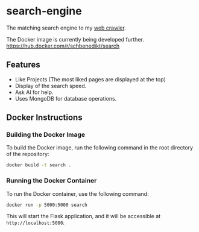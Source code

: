 # search-engine
The matching search engine to my [web crawler](https://github.com/SchBenedikt/web-crawler).

The Docker image is currently being developed further.
https://hub.docker.com/r/schbenedikt/search

## Features
- Like Projects (The most liked pages are displayed at the top)
- Display of the search speed.
- Ask AI for help.
- Uses MongoDB for database operations.

## Docker Instructions

### Building the Docker Image

To build the Docker image, run the following command in the root directory of the repository:

```sh
docker build -t search .
```

### Running the Docker Container

To run the Docker container, use the following command:

```sh
docker run -p 5000:5000 search
```

This will start the Flask application, and it will be accessible at `http://localhost:5000`.
